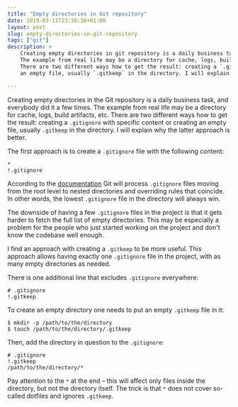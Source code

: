 ```yaml
---
title: "Empty directories in Git repository"
date: 2019-03-11T23:38:38+01:00
layout: post
slug: empty-directories-in-git-repository
tags: ["git"]
description: >
    Creating empty directories in git repository is a daily business task and everybody did it a few times.
    The example from real life may be a directory for cache, logs, build artifacts etc.
    There are two different ways how to get the result: creating a `.gitignore` with a specific content or creating
    an empty file, usually `.gitkeep` in the directory. I will explain why the latter approach is better.

---
```


Creating empty directories in the Git repository is a daily business task, and everybody did it a few times.
The example from real life may be a directory for cache, logs, build artifacts, etc.
There are two different ways how to get the result: creating a `.gitignore` with specific content or creating
an empty file, usually `.gitkeep` in the directory. I will explain why the latter approach is better.

The first approach is to create a `.gitignore` file with the following content:

```
*
!.gitignore
```

According to the [documentation](https://git-scm.com/docs/gitignore) Git will process `.gitignore` files moving from the root level to nested directories and overriding rules that coincide.
In other words, the lowest `.gitignore` file in the directory will always win.

The downside of having a few `.gitignore` files in the project is that it gets harder to fetch the full list of empty directories.
This may be especially a problem for the people who just started working on the project and don't know the codebase well enough.

I find an approach with creating a `.gitkeep` to be more useful.
This approach allows having exactly one `.gitignore` file in the project, with as many empty directories as needed.

There is one additional line that excludes `.gitignore` everywhere:

```
# .gitignore
!.gitkeep
```

To create an empty directory one needs to put an empty `.gitkeep` file in it:

```
$ mkdir -p /path/to/the/directory
$ touch /path/to/the/directory/.gitkeep
```

Then, add the directory in question to the `.gitignore`:

```
# .gitignore
!.gitkeep
/path/to/the/directory/*
```

Pay attention to the `*` at the end – this will affect only files inside the directory, but not the directory itself.
The trick is that `*` does not cover so-called dotfiles and ignores `.gitkeep`.
